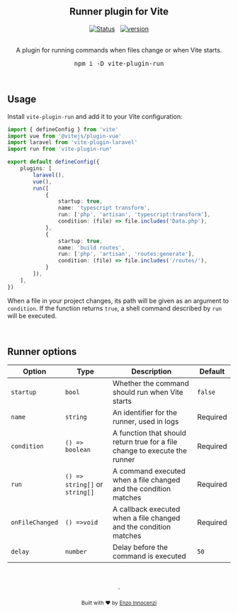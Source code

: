 <p align="center">
<h2 align="center">Runner plugin for Vite</h2>

<p align="center">
	<a href="https://github.com/innocenzi/vite-plugin-run/actions/workflows/test.yaml"><img alt="Status" src="https://github.com/innocenzi/vite-plugin-run/actions/workflows/test.yaml/badge.svg"></a>
	<span>&nbsp;</span>
	<a href="https://github.com/innocenzi/vite-plugin-run/releases"><img alt="version" src="https://img.shields.io/github/v/release/innocenzi/vite-plugin-run?include_prereleases&label=version&logo=github&logoColor=white"></a>
	<br />
	<br />
	<p align="center">
		A plugin for running commands when files change or when Vite starts.
	</p>
	<pre><div align="center">npm i -D vite-plugin-run</div></pre>
</p>

&nbsp;

## Usage

Install `vite-plugin-run` and add it to your Vite configuration:

```ts
import { defineConfig } from 'vite'
import vue from '@vitejs/plugin-vue'
import laravel from 'vite-plugin-laravel'
import run from 'vite-plugin-run'

export default defineConfig({
	plugins: [
		laravel(),
		vue(),
		run([
			{
				startup: true,
				name: 'typescript transform',
				run: ['php', 'artisan', 'typescript:transform'],
				condition: (file) => file.includes('Data.php'),
			},
			{
				startup: true,
				name: 'build routes',
				run: ['php', 'artisan', 'routes:generate'],
				condition: (file) => file.includes('/routes/'),
			}
		]),
	],
})
```

When a file in your project changes, its path will be given as an argument to `condition`. If the function returns `true`, a shell command described by `run` will be executed.

&nbsp;

## Runner options

| Option          | Type                           | Description                                                                | Default  |
| --------------- | ------------------------------ | -------------------------------------------------------------------------- | -------- |
| `startup`       | `bool`                         | Whether the command should run when Vite starts                            | `false`  |
| `name`          | `string`                       | An identifier for the runner, used in logs                                 | Required |
| `condition`     | `() => boolean`                | A function that should return true for a file change to execute the runner | Required |
| `run`           | `() => string[]` or `string[]` | A command executed when a file changed and the condition matches           | Required |
| `onFileChanged` | `() =>void`                    | A callback executed when a file changed and the condition matches          | Required |
| `delay`         | `number`                       | Delay before the command is executed                                       | `50`     |

<p align="center">
	<br />
	<br />
	·
	<br />
	<br />
	<sub>Built with ❤︎ by <a href="https://github.com/enzoinnocenzi">Enzo Innocenzi</a>
</p>
